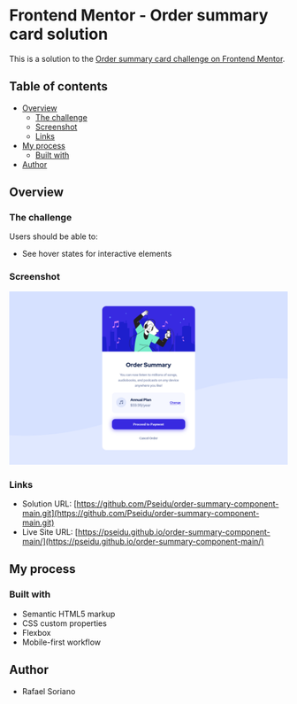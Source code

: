 # Frontend Mentor - Order summary card solution

This is a solution to the [Order summary card challenge on Frontend Mentor](https://www.frontendmentor.io/challenges/order-summary-component-QlPmajDUj).

## Table of contents

- [Overview](#overview)
  - [The challenge](#the-challenge)
  - [Screenshot](#screenshot)
  - [Links](#links)
- [My process](#my-process)
  - [Built with](#built-with)
- [Author](#author)

## Overview
### The challenge
Users should be able to:

- See hover states for interactive elements

### Screenshot
![./screenshot.png](./screenshot.png)

### Links
- Solution URL: [https://github.com/Pseidu/order-summary-component-main.git](https://github.com/Pseidu/order-summary-component-main.git)
- Live Site URL: [https://pseidu.github.io/order-summary-component-main/](https://pseidu.github.io/order-summary-component-main/)

## My process
### Built with
- Semantic HTML5 markup
- CSS custom properties
- Flexbox
- Mobile-first workflow

## Author

- Rafael Soriano
